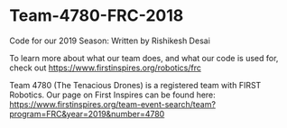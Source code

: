 # Team-4780-FRC-2018
Code for our 2019 Season: Written by Rishikesh Desai

To learn more about what our team does, and what our code is used for, check out https://www.firstinspires.org/robotics/frc

Team 4780 (The Tenacious Drones) is a registered team with FIRST Robotics. Our page on First Inspires can be found here: https://www.firstinspires.org/team-event-search/team?program=FRC&year=2019&number=4780
